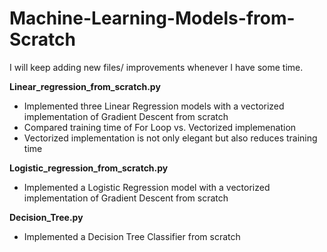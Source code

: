 # Machine-Learning-Models-from-Scratch
I will keep adding new files/ improvements whenever I have some time.


**Linear_regression_from_scratch.py**
- Implemented three Linear Regression models with a vectorized implementation of Gradient Descent from scratch
- Compared training time of For Loop vs. Vectorized implemenation
- Vectorized implementation is not only elegant but also reduces training time

**Logistic_regression_from_scratch.py**
- Implemented a Logistic Regression model with a vectorized implementation of Gradient Descent from scratch

**Decision_Tree.py**
- Implemented a Decision Tree Classifier from scratch
